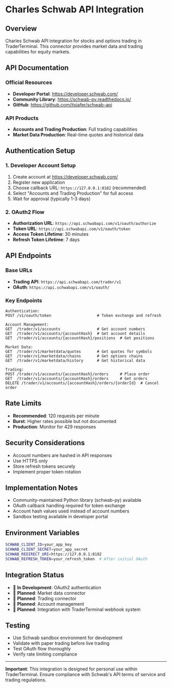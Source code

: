 # Charles Schwab API Integration

## Overview

Charles Schwab API integration for stocks and options trading in TraderTerminal. This connector provides market data and trading capabilities for equity markets.

## API Documentation

### Official Resources
- **Developer Portal**: https://developer.schwab.com/
- **Community Library**: https://schwab-py.readthedocs.io/
- **GitHub**: https://github.com/itsjafer/schwab-api

### API Products
- **Accounts and Trading Production**: Full trading capabilities
- **Market Data Production**: Real-time quotes and historical data

## Authentication Setup

### 1. Developer Account Setup
1. Create account at https://developer.schwab.com/
2. Register new application
3. Choose callback URL: `https://127.0.0.1:8182` (recommended)
4. Select "Accounts and Trading Production" for full access
5. Wait for approval (typically 1-3 days)

### 2. OAuth2 Flow
- **Authorization URL**: `https://api.schwabapi.com/v1/oauth/authorize`
- **Token URL**: `https://api.schwabapi.com/v1/oauth/token`
- **Access Token Lifetime**: 30 minutes
- **Refresh Token Lifetime**: 7 days

## API Endpoints

### Base URLs
- **Trading API**: `https://api.schwabapi.com/trader/v1`
- **OAuth**: `https://api.schwabapi.com/v1/oauth/`

### Key Endpoints
```
Authentication:
POST /v1/oauth/token                    # Token exchange and refresh

Account Management:
GET  /trader/v1/accounts                # Get account numbers
GET  /trader/v1/accounts/{accountHash}  # Get account details
GET  /trader/v1/accounts/{accountHash}/positions  # Get positions

Market Data:
GET  /trader/v1/marketdata/quotes       # Get quotes for symbols
GET  /trader/v1/marketdata/chains       # Get options chains
GET  /trader/v1/marketdata/history      # Get historical data

Trading:
POST /trader/v1/accounts/{accountHash}/orders     # Place order
GET  /trader/v1/accounts/{accountHash}/orders     # Get orders
DELETE /trader/v1/accounts/{accountHash}/orders/{orderId}  # Cancel order
```

## Rate Limits
- **Recommended**: 120 requests per minute
- **Burst**: Higher rates possible but not documented
- **Production**: Monitor for 429 responses

## Security Considerations
- Account numbers are hashed in API responses
- Use HTTPS only
- Store refresh tokens securely
- Implement proper token rotation

## Implementation Notes
- Community-maintained Python library (schwab-py) available
- OAuth callback handling required for token exchange
- Account hash values used instead of account numbers
- Sandbox testing available in developer portal

## Environment Variables
```bash
SCHWAB_CLIENT_ID=your_app_key
SCHWAB_CLIENT_SECRET=your_app_secret
SCHWAB_REDIRECT_URI=https://127.0.0.1:8182
SCHWAB_REFRESH_TOKEN=your_refresh_token  # After initial OAuth
```

## Integration Status
- 🚧 **In Development**: OAuth2 authentication
- 📅 **Planned**: Market data connector
- 📅 **Planned**: Trading connector
- 📅 **Planned**: Account management
- 📅 **Planned**: Integration with TraderTerminal webhook system

## Testing
- Use Schwab sandbox environment for development
- Validate with paper trading before live trading
- Test OAuth flow thoroughly
- Verify rate limiting compliance

---

**Important**: This integration is designed for personal use within TraderTerminal. Ensure compliance with Schwab's API terms of service and trading regulations.